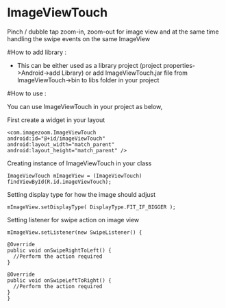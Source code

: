 ImageViewTouch
==============

Pinch / dubble tap zoom-in, zoom-out for image view and at the same time handling the swipe events on the same ImageView 


#How to add library :

- This can be either 
     used as a library project (project properties->Android->add Library) 
  or 
     add ImageViewTouch.jar file from ImageViewTouch->bin to libs folder in your project
     
     
#How to use :

   You can use ImageViewTouch in your project as below,
   
   
   First create a widget in your layout
   
    <com.imagezoom.ImageViewTouch 
    android:id="@+id/imageViewTouch"
    android:layout_width="match_parent"
    android:layout_height="match_parent" />
   
   
   
   Creating instance of ImageViewTouch in your class
   
   	ImageViewTouch mImageView = (ImageViewTouch) findViewById(R.id.imageViewTouch);
   
   Setting display type for how the image should adjust 
   
   	mImageView.setDisplayType( DisplayType.FIT_IF_BIGGER );
   	
   Setting listener for swipe action on image view
   
	mImageView.setListener(new SwipeListener() {
	
	@Override
	public void onSwipeRightToLeft() {
	  //Perform the action required
	}
					
	@Override
	public void onSwipeLeftToRight() {
	  //Perform the action required
	}
	}				

